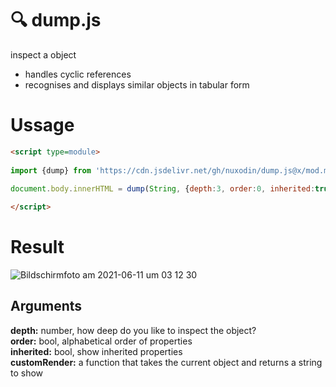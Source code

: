 # 🔍 dump.js

inspect a object

- handles cyclic references
- recognises and displays similar objects in tabular form

# Ussage

```html
<script type=module>
  
import {dump} from 'https://cdn.jsdelivr.net/gh/nuxodin/dump.js@x/mod.min.js';

document.body.innerHTML = dump(String, {depth:3, order:0, inherited:true});
  
</script>
```

# Result
![Bildschirmfoto am 2021-06-11 um 03 12 30](https://user-images.githubusercontent.com/16326/121616284-e73be500-ca62-11eb-8346-c309fb5e14f4.png)



## Arguments

**depth:** number, how deep do you like to inspect the object?  
**order:** bool, alphabetical order of properties  
**inherited:** bool, show inherited properties  
**customRender:** a function that takes the current object and returns a string to show  
